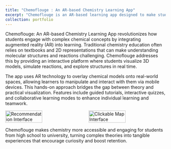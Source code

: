 ```yaml
---
title: "Chemoflouge : An AR-based Chemistry Learning App"
excerpt: "Chemoflouge is an AR-based learning app designed to make studying chemistry interactive and engaging by blending digital 3D visualizations with real-world environments for an immersive educational experience. <br/><br/><img src='/images/ar-2.jpg' width=400px>"
collection: portfolio
---
```


Chemoflouge: An AR-based Chemistry Learning App revolutionizes how students engage with complex chemical concepts by integrating augmented reality (AR) into learning. Traditional chemistry education often relies on textbooks and 2D representations that can make understanding molecular structures and reactions challenging. Chemoflouge addresses this by providing an interactive platform where students visualize 3D models, simulate reactions, and explore structures in real time.

The app uses AR technology to overlay chemical models onto real-world spaces, allowing learners to manipulate and interact with them via mobile devices. This hands-on approach bridges the gap between theory and practical visualization. Features include guided tutorials, interactive quizzes, and collaborative learning modes to enhance individual learning and teamwork.

<div style="display: flex; justify-content: space-between;">
  <img src="https://saleheenshafiq9.github.io/images/ar-1.jpg" alt="Recommendation Interface" style="width: 48%;">
  <img src="https://saleheenshafiq9.github.io/images/ar-2.jpg" alt="Clickable Map Interface" style="width: 48%;">
</div> 

Chemoflouge makes chemistry more accessible and engaging for students from high school to university, turning complex theories into tangible experiences that encourage curiosity and boost retention.


